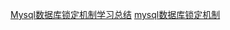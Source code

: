 [Mysql数据库锁定机制学习总结](https://my.oschina.net/HerrySun/blog/736274)
[mysql数据库锁定机制](http://www.cnblogs.com/ggjucheng/archive/2012/11/14/2770445.html)